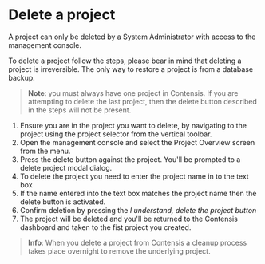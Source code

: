 # Delete a project
A project can only be deleted by a System Administrator with access to the management console.

To delete a project follow the steps, please bear in mind that deleting a project is irreversible. The only way to restore a project is from a database backup.

> **Note**: you must always have one project in Contensis. If you are attempting to delete the last project, then the delete button described in the steps will not be present.

1. Ensure you are in the project you want to delete, by navigating to the project using the project selector from the vertical toolbar.
2. Open the management console and select the Project Overview screen from the menu.
2. Press the delete button against the project. You'll be prompted to a delete project modal dialog.
3. To delete the project you need to enter the project name in to the text box
4. If the name entered into the text box matches the project name then the delete button is activated.
5. Confirm deletion by pressing the *I understand, delete the project button*
6. The project will be deleted and you'll be returned to the Contensis dashboard and taken to the fist project you created.

> **Info**: When you delete a project from Contensis a cleanup process takes place overnight to remove the underlying project. 